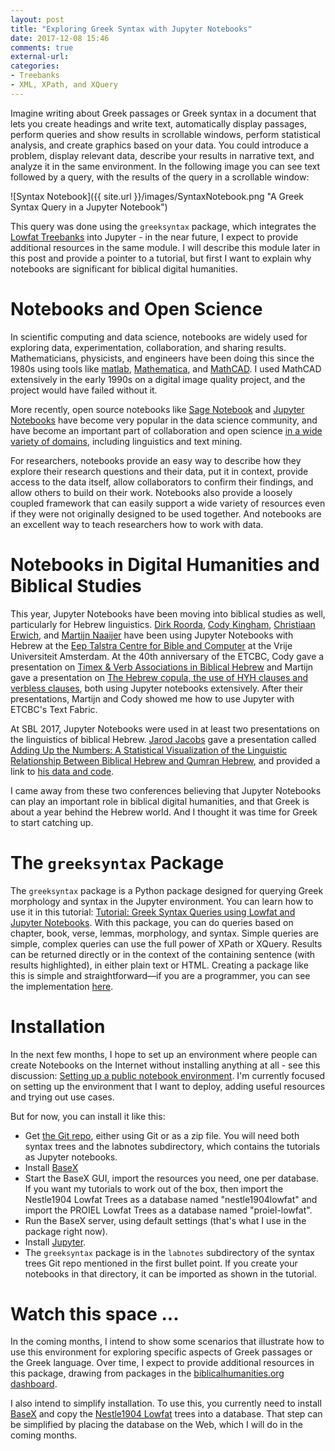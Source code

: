 ```yaml
---
layout: post
title: "Exploring Greek Syntax with Jupyter Notebooks"
date: 2017-12-08 15:46
comments: true
external-url:
categories:
- Treebanks
- XML, XPath, and XQuery
---
```


Imagine writing about Greek passages or Greek syntax in a document that lets you create headings and write text, automatically display passages, perform queries and show results in scrollable windows, perform statistical analysis, and create graphics based on your data. You could introduce a problem, display relevant data, describe your results in narrative text, and analyze it in the same environment. In the following image you can see text followed by a query, with the results of the query in a scrollable window:

![Syntax Notebook]({{ site.url }}/images/SyntaxNotebook.png "A Greek Syntax Query in a Jupyter Notebook")

This query was done using the `greeksyntax` package, which integrates the [Lowfat Treebanks](https://github.com/biblicalhumanities/greek-new-testament) into Jupyter - in the near future, I expect to provide additional resources in the same module.  I will describe this module later in this post and provide a pointer to a tutorial, but first I want to explain why notebooks are significant for biblical digital humanities.

# Notebooks and Open Science

In scientific computing and data science, notebooks are widely used for exploring data, experimentation, collaboration, and sharing results. Mathematicians, physicists, and engineers have been doing this since the 1980s using tools like [matlab](http://www.mathworks.com/), [Mathematica](http://reference.wolfram.com/legacy/v7/guide/NotebookBasics.html), and [MathCAD](https://www.ptc.com/en/products/mathcad).  I used MathCAD extensively in the early 1990s on a digital image quality project, and the project would have failed without it.

More recently, open source  notebooks like [Sage Notebook](http://www.sagenb.org/) and [Jupyter Notebooks](https://jupyter.org/) have become very popular in the data science community, and have become an important part of collaboration and open science [in a wide variety of domains](https://github.com/jupyter/jupyter/wiki/A-gallery-of-interesting-Jupyter-Notebooks#natural-language-processing), including linguistics and text mining.

For researchers, notebooks provide an easy way to describe how they explore their research questions and their data, put it in context, provide access to the data itself, allow collaborators to confirm their findings, and allow others to build on their work.  Notebooks also provide a loosely coupled framework that can easily support a wide variety of resources even if they were not originally designed to be used together.  And notebooks are an excellent way to teach researchers how to work with data.

# Notebooks in Digital Humanities and Biblical Studies

This year, Jupyter Notebooks have been moving into biblical studies as well, particularly for Hebrew linguistics. [Dirk Roorda](https://github.com/ETCBC/bhsa/tree/master/programs), [Cody Kingham](https://github.com/codykingham/tfNotebooks), [Christiaan Erwich](https://github.com/cmerwich/participant-analysis), and [Martijn Naaijer](https://github.com/ETCBC/course_materials) have been using Jupyter Notebooks with Hebrew at the [Eep Talstra Centre for Bible and Computer](http://etcbc.nl/) at the Vrije Universiteit Amsterdam. At the 40th anniversary of the ETCBC, Cody gave a presentation on [Timex & Verb Associations in Biblical Hebrew](https://github.com/codykingham/Verb_in_Biblical_Hebrew/blob/master/data_analysis/time_phrase_analysis.ipynb) and Martijn gave a presentation on [The Hebrew copula, the use of HYH clauses and verbless clauses](https://github.com/MartijnNaaijer/HebrewCopula), both using Jupyter notebooks extensively.  After their presentations, Martijn and Cody showed me how to use Jupyter with ETCBC's Text Fabric.

At SBL 2017, Jupyter Notebooks were used in at least two presentations on the linguistics of biblical Hebrew. [Jarod Jacobs](https://warnerpacific.academia.edu/JarodJacobs) gave a presentation called [Adding Up the Numbers: A Statistical Visualization of the Linguistic Relationship Between Biblical Hebrew and Qumran Hebrew](https://www.academia.edu/35203176/Adding_Up_the_Numbers_A_Statistical_Visualization_of_the_Linguistic_Relationship_Between_Biblical_Hebrew_and_Qumran_Hebrew), and provided a link to [his data and code](https://www.academia.edu/35203246/Data_and_code_for_SBL_LBH_17_paper).

I came away from these two conferences believing that Jupyter Notebooks can play an important role in biblical digital humanities, and that Greek is about a year behind the Hebrew world.  And I thought it was time for Greek to start catching up.


# The `greeksyntax` Package

The `greeksyntax` package is a Python package designed for querying Greek morphology and syntax in the Jupyter environment. You can learn how to use it in this tutorial: [Tutorial: Greek Syntax Queries using Lowfat and Jupyter Notebooks](http://jonathanrobie.biblicalhumanities.org/assets/greeksyntax-tutorial.html). With this package, you can do queries based on chapter, book, verse, lemmas, morphology, and syntax.  Simple queries are simple, complex queries can use the full power of XPath or XQuery.  Results can be returned directly or in the context of the containing sentence (with results highlighted), in either plain text or HTML.  Creating a package like this is simple and straightforward&mdash;if you are a programmer, you can see the implementation [here](https://github.com/biblicalhumanities/greek-new-testament/tree/master/labnotes/greeksyntax).

# Installation

In the next few months, I hope to set up an environment where people can create Notebooks on the Internet without installing anything at all - see this discussion: [Setting up a public notebook environment](https://github.com/jupyter/help/issues/267). I'm currently focused on setting up the environment that I want to deploy, adding useful resources and trying out use cases.

But for now, you can install it like this:

- Get [the Git repo](https://github.com/biblicalhumanities/greek-new-testament), either using Git or as a zip file.  You will need both syntax trees and the labnotes subdirectory, which contains the tutorials as Jupyter notebooks.
- Install [BaseX](http://docs.basex.org/wiki/Startup)
- Start the BaseX GUI, import the resources you need, one per database.  If you want my tutorials to work out of the box, then import the Nestle1904 Lowfat Trees as a database named "nestle1904lowfat" and import the PROIEL Lowfat Trees as a database named "proiel-lowfat".
- Run the BaseX server, using default settings (that's what I use in the package right now).
- Install [Jupyter](https://jupyter.org/install.html).
- The `greeksyntax` package is in the `labnotes` subdirectory of the syntax trees Git repo mentioned in the first bullet point.  If you create your notebooks in that directory, it can be imported as shown in the tutorial.

# Watch this space ...

In the coming months, I intend to show some scenarios that illustrate how to use this environment for exploring specific aspects of Greek passages or the Greek language. Over time, I expect to provide additional resources in this package, drawing from packages in the [biblicalhumanities.org dashboard](http://biblicalhumanities.org/dashboard/).

I also intend to simplify installation. To use this, you currently need to install [BaseX](http://basex.org/) and copy the [Nestle1904 Lowfat](https://github.com/biblicalhumanities/greek-new-testament/tree/master/syntax-trees/nestle1904-lowfat) trees into a database.  That step can be simplified by placing the database on the Web, which I will do in the coming months.
